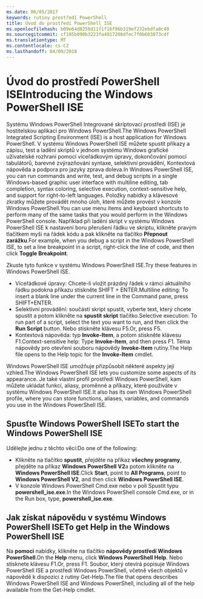 ```yaml
---
ms.date: 06/05/2017
keywords: rutiny prostředí PowerShell
title: Úvod do prostředí PowerShell ISE
ms.openlocfilehash: b09e64d0258d11f1f16f96b319ef232ebdfa0c49
ms.sourcegitcommit: cf195b090b3223fa4917206dfec7f0b603873cdf
ms.translationtype: MT
ms.contentlocale: cs-CZ
ms.lasthandoff: 04/09/2018
---
```

# <a name="introducing-the-windows-powershell-ise"></a><span data-ttu-id="d0689-103">Úvod do prostředí PowerShell ISE</span><span class="sxs-lookup"><span data-stu-id="d0689-103">Introducing the Windows PowerShell ISE</span></span>

<span data-ttu-id="d0689-104">Systému Windows PowerShell Integrované skriptovací prostředí (ISE) je hostitelskou aplikaci pro Windows PowerShell.</span><span class="sxs-lookup"><span data-stu-id="d0689-104">The Windows PowerShell Integrated Scripting Environment (ISE) is a host application for Windows PowerShell.</span></span> <span data-ttu-id="d0689-105">V systému Windows PowerShell ISE můžete spustit příkazy a zápisu, test a ladění skriptů v jednom systému Windows grafické uživatelské rozhraní pomocí víceřádkovým úpravy, dokončování pomocí tabulátorů, barevné zvýrazňování syntaxe, selektivní provádění, Kontextová nápověda a podpora pro jazyky zprava doleva.</span><span class="sxs-lookup"><span data-stu-id="d0689-105">In Windows PowerShell ISE, you can run commands and write, test, and debug scripts in a single Windows-based graphic user interface with multiline editing, tab completion, syntax coloring, selective execution, context-sensitive help, and support for right-to-left languages.</span></span> <span data-ttu-id="d0689-106">Položky nabídky a klávesové zkratky můžete provádět mnoho úloh, které můžete provést v konzole Windows PowerShell.</span><span class="sxs-lookup"><span data-stu-id="d0689-106">You can use menu items and keyboard shortcuts to perform many of the same tasks that you would perform in the Windows PowerShell console.</span></span> <span data-ttu-id="d0689-107">Například při ladění skript v systému Windows PowerShell ISE k nastavení boru přerušení řádku ve skriptu, klikněte pravým tlačítkem myši na řádek kódu a pak klikněte na tlačítko **Přepnout zarážku**.</span><span class="sxs-lookup"><span data-stu-id="d0689-107">For example, when you debug a script in the Windows PowerShell ISE, to set a line breakpoint in a script, right-click the line of code, and then click **Toggle Breakpoint**.</span></span>

<span data-ttu-id="d0689-108">Zkuste tyto funkce v systému Windows PowerShell ISE.</span><span class="sxs-lookup"><span data-stu-id="d0689-108">Try these features in Windows PowerShell ISE.</span></span>

- <span data-ttu-id="d0689-109">Víceřádkové úpravy: Chcete-li vložit prázdný řádek v rámci aktuálního řádku podokna příkazu stiskněte SHIFT + ENTER.</span><span class="sxs-lookup"><span data-stu-id="d0689-109">Multiline editing: To insert a blank line under the current line in the Command pane, press SHIFT+ENTER.</span></span>
- <span data-ttu-id="d0689-110">Selektivní provádění: součástí skript spustit, vyberte text, který chcete spustit a potom klikněte na **spustit skript** tlačítko.</span><span class="sxs-lookup"><span data-stu-id="d0689-110">Selective execution: To run part of a script, select the text you want to run, and then click the **Run Script** button.</span></span> <span data-ttu-id="d0689-111">Nebo stiskněte klávesu F5.</span><span class="sxs-lookup"><span data-stu-id="d0689-111">Or, press F5.</span></span>
- <span data-ttu-id="d0689-112">Kontextová nápověda: typ **Invoke-Item**, a potom stiskněte klávesu F1.</span><span class="sxs-lookup"><span data-stu-id="d0689-112">Context-sensitive help: Type **Invoke-Item**, and then press F1.</span></span> <span data-ttu-id="d0689-113">Téma nápovědy pro otevření souboru nápovědy **Invoke-Item** rutiny.</span><span class="sxs-lookup"><span data-stu-id="d0689-113">The Help file opens to the Help topic for the **Invoke-Item** cmdlet.</span></span>

<span data-ttu-id="d0689-114">Windows PowerShell ISE umožňuje přizpůsobit některé aspekty její vzhled.</span><span class="sxs-lookup"><span data-stu-id="d0689-114">The Windows PowerShell ISE lets you customize some aspects of its appearance.</span></span> <span data-ttu-id="d0689-115">Je také vlastní profil prostředí Windows PowerShell, kam můžete ukládat funkcí, aliasy, proměnné a příkazy, které používáte v systému Windows PowerShell ISE.</span><span class="sxs-lookup"><span data-stu-id="d0689-115">It also has its own Windows PowerShell profile, where you can store functions, aliases, variables, and commands you use in the Windows PowerShell ISE.</span></span>

## <a name="to-start-the-windows-powershell-ise"></a><span data-ttu-id="d0689-116">Spusťte Windows PowerShell ISE</span><span class="sxs-lookup"><span data-stu-id="d0689-116">To start the Windows PowerShell ISE</span></span>

<span data-ttu-id="d0689-117">Udělejte jednu z těchto věcí:</span><span class="sxs-lookup"><span data-stu-id="d0689-117">Do one of the following:</span></span>

- <span data-ttu-id="d0689-118">Klikněte na tlačítko **spustit**, přejděte na příkaz **všechny programy**, přejděte na příkaz **Windows PowerShell V2**a potom klikněte na **Windows PowerShell ISE**.</span><span class="sxs-lookup"><span data-stu-id="d0689-118">Click **Start**, point to **All Programs**, point to **Windows PowerShell V2**, and then click **Windows PowerShell ISE**.</span></span>
- <span data-ttu-id="d0689-119">V konzole Windows PowerShell Cmd.exe nebo v poli Spustit typu **powershell_ise.exe**.</span><span class="sxs-lookup"><span data-stu-id="d0689-119">In the Windows PowerShell console Cmd.exe, or in the Run box, type, **powershell_ise.exe**.</span></span>

## <a name="to-get-help-in-the-windows-powershell-ise"></a><span data-ttu-id="d0689-120">Jak získat nápovědu v systému Windows PowerShell ISE</span><span class="sxs-lookup"><span data-stu-id="d0689-120">To get Help in the Windows PowerShell ISE</span></span>

<span data-ttu-id="d0689-121">Na **pomoci** nabídky, klikněte na tlačítko **nápovědy prostředí Windows PowerShell**.</span><span class="sxs-lookup"><span data-stu-id="d0689-121">On the **Help** menu, click **Windows PowerShell Help**.</span></span> <span data-ttu-id="d0689-122">Nebo stisknete klávesu F1.</span><span class="sxs-lookup"><span data-stu-id="d0689-122">Or, press F1.</span></span> <span data-ttu-id="d0689-123">Soubor, který otevírá popisuje Windows PowerShell ISE a prostředí Windows PowerShell, včetně všech objektů v nápovědě k dispozici z rutiny Get-Help.</span><span class="sxs-lookup"><span data-stu-id="d0689-123">The file that opens describes Windows PowerShell ISE and Windows PowerShell, including all of the help available from the Get-Help cmdlet.</span></span>